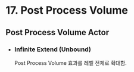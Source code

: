# 17. Post Process Volume

## Post Process Volume Actor
+ ### Infinite Extend (Unbound)
    Post Process Volume 효과를 레벨 전체로 확대함.